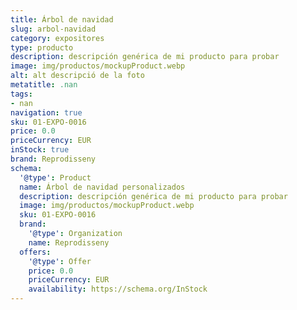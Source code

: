 ```yaml
---
title: Árbol de navidad
slug: arbol-navidad
category: expositores
type: producto
description: descripción genérica de mi producto para probar
image: img/productos/mockupProduct.webp
alt: alt descripció de la foto
metatitle: .nan
tags:
- nan
navigation: true
sku: 01-EXPO-0016
price: 0.0
priceCurrency: EUR
inStock: true
brand: Reprodisseny
schema:
  '@type': Product
  name: Árbol de navidad personalizados
  description: descripción genérica de mi producto para probar
  image: img/productos/mockupProduct.webp
  sku: 01-EXPO-0016
  brand:
    '@type': Organization
    name: Reprodisseny
  offers:
    '@type': Offer
    price: 0.0
    priceCurrency: EUR
    availability: https://schema.org/InStock
---
```

